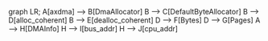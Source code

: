 graph LR;
    A[axdma] --> B[DmaAllocator]
B --> C[DefaultByteAllocator]
B --> D[alloc_coherent]
B --> E[dealloc_coherent]
D --> F[Bytes]
D --> G[Pages]
A --> H[DMAInfo]
H --> I[bus_addr]
H --> J[cpu_addr]